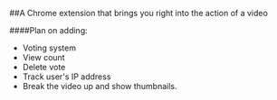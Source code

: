 ##A Chrome extension that brings you right into the action of a video

####Plan on adding:
* Voting system
* View count
* Delete vote
* Track user's IP address
* Break the video up and show thumbnails.
